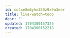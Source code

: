 ```yaml
---
id: co4xe8m6yhn359z9x9n3eer
title: live-watch—todo
desc: ''
updated: 1704300157326
created: 1704300152218
---
```


